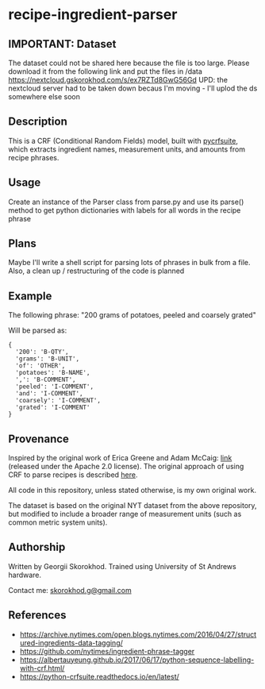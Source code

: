 # recipe-ingredient-parser

## IMPORTANT: Dataset
The dataset could not be shared here because the file is too large.
Please download it from the following link and put the files in /data
https://nextcloud.gskorokhod.com/s/ex7RZTd8GwG56Gd
UPD: the nextcloud server had to be taken down becaus I'm moving - I'll uplod the ds somewhere else soon

## Description
This is a CRF (Conditional Random Fields) model, built with [pycrfsuite](https://python-crfsuite.readthedocs.io/en/latest/),
which extracts ingredient names, measurement units, and amounts from recipe phrases.

## Usage
Create an instance of the Parser class from parse.py and use its
parse() method to get python dictionaries with labels for all words in the recipe phrase

## Plans
Maybe I'll write a shell script for parsing lots of phrases in bulk from a file.
Also, a clean up / restructuring of the code is planned

## Example
The following phrase:
"200 grams of potatoes, peeled and coarsely grated"

Will be parsed as:
```
{
  '200': 'B-QTY',
  'grams': 'B-UNIT',
  'of': 'OTHER',
  'potatoes': 'B-NAME',
  ',': 'B-COMMENT',
  'peeled': 'I-COMMENT',
  'and': 'I-COMMENT',
  'coarsely': 'I-COMMENT',
  'grated': 'I-COMMENT'
}
```

## Provenance
Inspired by the original work of Erica Greene and Adam McCaig: [link](https://github.com/nytimes/ingredient-phrase-tagger)
(released under the Apache 2.0 license).
The original approach of using CRF to parse recipes is described [here](https://archive.nytimes.com/open.blogs.nytimes.com/2016/04/27/structured-ingredients-data-tagging/).

All code in this repository, unless stated otherwise, is my own original work.

The dataset is based on the original NYT dataset from the above repository, but modified to include a broader range of measurement units
(such as common metric system units).

## Authorship
Written by Georgii Skorokhod.
Trained using University of St Andrews hardware.

Contact me: skorokhod.g@gmail.com

## References
- https://archive.nytimes.com/open.blogs.nytimes.com/2016/04/27/structured-ingredients-data-tagging/
- https://github.com/nytimes/ingredient-phrase-tagger
- https://albertauyeung.github.io/2017/06/17/python-sequence-labelling-with-crf.html/
- https://python-crfsuite.readthedocs.io/en/latest/
